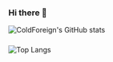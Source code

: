 ### Hi there 👋

![ColdForeign's GitHub stats](https://github-readme-stats.vercel.app/api?username=coldforeign&show_icons=true&count_private=true&theme=radical&hide=stars,issues)

###
![Top Langs](https://github-readme-stats.vercel.app/api/top-langs/?username=coldforeign&layout=compact&count_private=true&langs_count=6&theme=radical)
